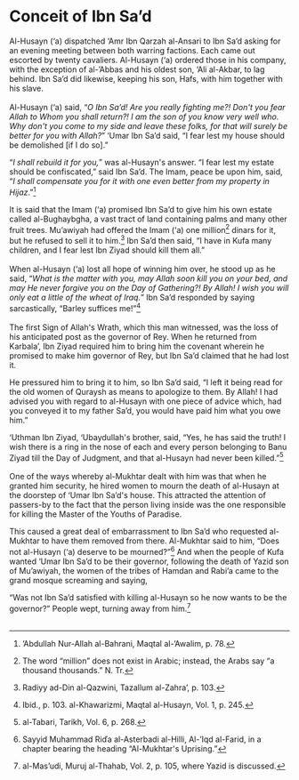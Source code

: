 Conceit of Ibn Sa’d
===================

Al-Husayn (‘a) dispatched ‘Amr Ibn Qarzah al-Ansari to Ibn Sa’d asking
for an evening meeting between both warring factions. Each came out
escorted by twenty cavaliers. Al-Husayn (‘a) ordered those in his
company, with the exception of al-’Abbas and his oldest son, ‘Ali
al-Akbar, to lag behind. Ibn Sa’d did likewise, keeping his son, Hafs,
with him together with his slave.  
    
 Al-Husayn (‘a) said, “*O Ibn Sa’d!* *Are you really fighting me?! Don't
you fear Allah to Whom you shall return?! I am the son of you know very
well who. Why don't you come to my side and leave these folks, for that
will surely be better for you with Allah?*” ‘Umar Ibn Sa’d said, “I fear
lest my house should be demolished [if I do so].”

“*I shall rebuild it for you,*” was al-Husayn's answer. “I fear lest my
estate should be confiscated,” said Ibn Sa’d. The Imam, peace be upon
him, said, “*I shall compensate you for it with one even better from my
property in Hijaz*.”[^1]

It is said that the Imam (‘a) promised Ibn Sa’d to give him his own
estate called al-Bughaybgha, a vast tract of land containing palms and
many other fruit trees. Mu’awiyah had offered the Imam (‘a) one
million[^2] dinars for it, but he refused to sell it to him.[^3] Ibn
Sa’d then said, “I have in Kufa many children, and I fear lest Ibn Ziyad
should kill them all.”  
    
 When al-Husayn (‘a) lost all hope of winning him over, he stood up as
he said, “*What is the matter with you, may Allah soon kill you on your
bed, and may He never forgive you on the Day of Gathering?! By Allah! I
wish you will only eat a little of the wheat of Iraq.*” Ibn Sa’d
responded by saying sarcastically, “Barley suffices me!”[^4]  
    
 The first Sign of Allah's Wrath, which this man witnessed, was the loss
of his anticipated post as the governor of Rey. When he returned from
Karbala’, Ibn Ziyad required him to bring him the covenant wherein he
promised to make him governor of Rey, but Ibn Sa’d claimed that he had
lost it.

He pressured him to bring it to him, so Ibn Sa’d said, “I left it being
read for the old women of Quraysh as means to apologize to them. By
Allah! I had advised you with regard to al-Husayn with one piece of
advice which, had you conveyed it to my father Sa’d, you would have paid
him what you owe him.”

‘Uthman Ibn Ziyad, ‘Ubaydullah's brother, said, “Yes, he has said the
truth! I wish there is a ring in the nose of each and every person
belonging to Banu Ziyad till the Day of Judgment, and that al-Husayn had
never been killed.”[^5]  
    
 One of the ways whereby al-Mukhtar dealt with him was that when he
granted him security, he hired women to mourn the death of al-Husayn at
the doorstep of ‘Umar Ibn Sa’d's house. This attracted the attention of
passers-by to the fact that the person living inside was the one
responsible for killing the Master of the Youths of Paradise.

This caused a great deal of embarrassment to Ibn Sa’d who requested
al-Mukhtar to have them removed from there. Al-Mukhtar said to him,
“Does not al-Husayn (‘a) deserve to be mourned?”[^6] And when the people
of Kufa wanted ‘Umar Ibn Sa’d to be their governor, following the death
of Yazid son of Mu’awiyah, the women of the tribes of Hamdan and Rabi’a
came to the grand mosque screaming and saying,

“Was not Ibn Sa’d satisfied with killing al-Husayn so he now wants to be
the governor?” People wept, turning away from him.[^7]  
  

[^1]: ’Abdullah Nur-Allah al-Bahrani, Maqtal al-’Awalim, p. 78.

[^2]: The word “million” does not exist in Arabic; instead, the Arabs
say “a thousand thousands.” N. Tr.

[^3]: Radiyy ad-Din al-Qazwini, Tazallum al-Zahra’, p. 103.

[^4]: Ibid., p. 103. al-Khawarizmi, Maqtal al-Husayn, Vol. 1, p. 245.

[^5]: al-Tabari, Tarikh, Vol. 6, p. 268.

[^6]: Sayyid Muhammad Riďa al-Asterbadi al-Hilli, Al-’Iqd al-Farid, in a
chapter bearing the heading “Al-Mukhtar's Uprising.”

[^7]: al-Mas’udi, Muruj al-Thahab, Vol. 2, p. 105, where Yazid is
discussed.


